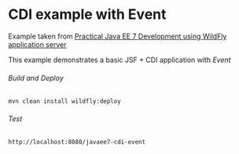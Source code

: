 CDI example with Event 
=====================================
Example taken from [Practical Java EE 7 Development using WildFly application server](http://www.itbuzzpress.com/ebooks/java-ee-7-development-on-wildfly.html)

This example demonstrates a basic JSF + CDI application with *Event*

###### Build and Deploy
```shell
mvn clean install wildfly:deploy
```

###### Test
```shell
http://localhost:8080/javaee7-cdi-event
```
